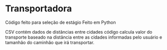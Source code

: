 # Transportadora

Código feito para seleção de estágio
Feito em Python

CSV contém dados de distâncias entre cidades
código calcula valor do transporte baseado na distância entre as cidades informadas pelo usuário e tamanhão do caminhão que irá transportar.
